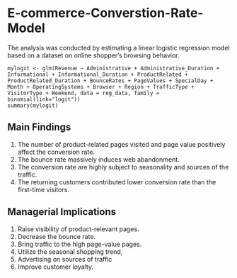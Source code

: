 # E-commerce-Converstion-Rate-Model

The analysis was conducted by estimating a linear logistic regression model based on a dataset on online shopper’s browsing behavior. 

```
mylogit <- glm(Revenue ~ Administrative + Administrative_Duration + Informational + Informational_Duration + ProductRelated + ProductRelated_Duration + BounceRates + PageValues + SpecialDay + Month + OperatingSystems + Browser + Region + TrafficType + VisitorType + Weekend, data = reg_data, family = binomial(link="logit"))
summary(mylogit)
```

## Main Findings
1. The number of product-related pages visited and page value positively affect the conversion rate. 
2. The bounce rate massively induces web abandonment. 
3. The conversion rate are highly subject to seasonality and sources of the traffic.
4. The returning customers contributed lower conversion rate than the first-time visitors. 

## Managerial Implications 
1. Raise visibility of product-relevant pages.
2. Decrease the bounce rate.
3. Bring traffic to the high page-value pages.
4. Utilize the seasonal shopping trend,
5. Advertising on sources of traffic
6. Improve customer loyalty. 
